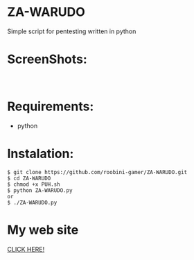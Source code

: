 # ZA-WARUDO
Simple script for pentesting written in python

# ScreenShots:
<a>
  <img src="">
  <img src="">
</a>

# Requirements:
- python

# Instalation:
```
$ git clone https://github.com/roobini-gamer/ZA-WARUDO.git
$ cd ZA-WARUDO
$ chmod +x PUH.sh
$ python ZA-WARUDO.py
or 
$ ./ZA-WARUDO.py
```

# My web site

<a href="https://bit.ly/3llxWWO">CLICK HERE!</a>
